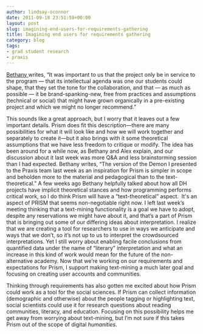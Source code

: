 ```yaml
---
author: lindsay-oconnor
date: 2011-09-18 23:51:59+00:00
layout: post
slug: imagining-end-users-for-requirements-gathering
title: Imagining end users for requirements gathering
category: blog
tags:
- grad student research
- praxis
---
```


[Bethany ](http://www.scholarslab.org/digital-humanities/crowdsourcing-interpretation/)writes, “It was important to us that the project only be in service to the program &mdash; that its intellectual agenda was one our students could shape, that they set the tone for the collaboration, and that &mdash; as much as possible &mdash; it be brand-spanking-new, free from practices and assumptions (technical or social) that might have grown organically in a pre-existing project and which we might no longer recommend.”

This sounds like a great approach, but I worry that it leaves out a few important details. Prism does fit this description&mdash;there are many possibilities for what it will look like and how we will work together and separately to create it&mdash;but it also brings with it some theoretical assumptions that we have less freedom to critique or modify. The idea has been around for a while now, as Bethany and Alex explain, and our discussion about it last week was more Q&A and less brainstorming session than I had expected. Bethany writes, “The version of the Demon I presented to the Praxis team last week as an inspiration for Prism is simpler in scope and beholden more to the material and pedagogical than to the text-theoretical.” A few weeks ago Bethany helpfully talked about how all DH projects have implicit theoretical stances and how programming performs critical work, so I do think Prism will have a “text-theoretical” aspect.  It's an aspect of PRISM that seems non-negotiable right now. I left last week’s meeting thinking that a text-mining functionality is a goal we have to adopt, despite any reservations we might have about it, and that’s a part of Prism that is bringing out some of our differing ideas about interpretation. I realize that we are creating a tool for researchers to use in ways we anticipate and ways that we don’t, so it’s not up to us to interpret the crowdsourced interpretations. Yet I still worry about enabling facile conclusions from quantified data under the name of “literary” interpretation and what an increase in this kind of work would mean for the future of the non-alternative academy. Now that we’re working on our requirements and expectations for Prism, I support making text-mining a much later goal and focusing on creating user accounts and communities.

Thinking through requirements has also gotten me excited about how Prism could work as a tool for the social sciences. If Prism can collect information (demographic and otherwise) about the people tagging or highlighting text, social scientists could use it for research questions about reading communities, literacy, and education. Focusing on this possibility helps me get away from worrying about text-mining, but I’m not sure if this takes Prism out of the scope of digital _humanities_.
